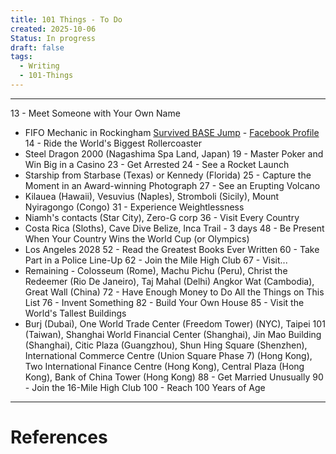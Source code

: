 ```yaml
---
title: 101 Things - To Do
created: 2025-10-06
Status: In progress
draft: false
tags:
  - Writing
  - 101-Things
---
```

---

13 - Meet Someone with Your Own Name
- FIFO Mechanic in Rockingham [Survived BASE Jump](https://www.perthnow.com.au/news/wa/perth-man-josh-richards-luckiest-person-alive-after-horror-base-jump-ng-1a62d6a03acc581698180ef68ddf4dca) - [Facebook Profile](https://www.facebook.com/josh.richards.5811)
14 - Ride the World's Biggest Rollercoaster
- Steel Dragon 2000 (Nagashima Spa Land, Japan)
19 - Master Poker and Win Big in a Casino
23 - Get Arrested
24 - See a Rocket Launch
- Starship from Starbase (Texas) or Kennedy (Florida)
25 - Capture the Moment in an Award-winning Photograph
27 - See an Erupting Volcano
- Kilauea (Hawaii), Vesuvius (Naples), Stromboli (Sicily), Mount Nyiragongo (Congo)
31 - Experience Weightlessness
- Niamh's contacts (Star City), Zero-G corp
36 - Visit Every Country
- Costa Rica (Sloths), Cave Dive Belize, Inca Trail - 3 days
48 - Be Present When Your Country Wins the World Cup (or Olympics)
- Los Angeles 2028
52 - Read the Greatest Books Ever Written
60 - Take Part in a Police Line-Up
62 - Join the Mile High Club
67 - Visit...
- Remaining - Colosseum (Rome), Machu Pichu (Peru), Christ the Redeemer (Rio De Janeiro), Taj Mahal (Delhi) Angkor Wat (Cambodia), Great Wall (China)
72 - Have Enough Money to Do All the Things on This List
76 - Invent Something
82 - Build Your Own House
85 - Visit the World's Tallest Buildings
- Burj (Dubai), One World Trade Center (Freedom Tower) (NYC), Taipei 101 (Taiwan), Shanghai World Financial Center (Shanghai), Jin Mao Building (Shanghai), Citic Plaza (Guangzhou), Shun Hing Square (Shenzhen), International Commerce Centre (Union Square Phase 7) (Hong Kong), Two International Finance Centre (Hong Kong), Central Plaza (Hong Kong), Bank of China Tower (Hong Kong)
88 - Get Married Unusually
90 - Join the 16-Mile High Club
100 - Reach 100 Years of Age


---
# References
